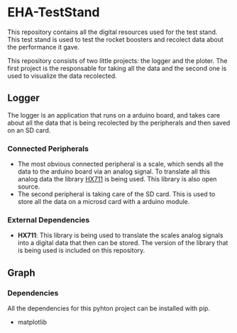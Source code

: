 # EHA-TestStand
This repository contains all the digital resources used for the test stand. This test stand is used to test the rocket boosters and recolect data about the performance it gave.

This repository consists of two little projects: the logger and the ploter. The first project is the responsable for taking all the data and the second one is used to visualize the data recolected.

## Logger
The logger is an application that runs on a arduino board, and takes care about all the data that is being recolected by the peripherals and then saved on an SD card.

### Connected Peripherals
* The most obvious connected peripheral is a scale, which sends all the data to the arduino board via an analog signal. To translate all this analog data the library [HX711](https://github.com/bogde/HX711) is being used. This library is also open source.
* The second peripheral is taking care of the SD card. This is used to store all the data on a microsd card with a arduino module.

### External Dependencies
* **HX711**: This library is being used to translate the scales analog signals into a digital data that then can be stored. The version of the library that is being used is included on this repository. 

## Graph

### Dependencies
All the dependencies for this pyhton project can be installed with pip.
* matplotlib
